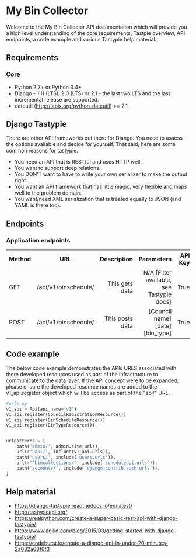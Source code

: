 # My Bin Collector

Welcome to the My Bin Collector API documentation which will provide you a high level understanding of the core requirements, Tastpie overview, API endpoints, a code example and various Tastypie help material.

## Requirements

### Core

* Python 2.7+ or Python 3.4+
* Django - 1.11 (LTS), 2.0 (LTS) or 2.1 - the last two LTS and the last incremental release are supported.
* dateutil (http://labix.org/python-dateutil) >= 2.1



## Django Tastypie

There are other API frameworks out there for Django. You need to assess the options available and decide for yourself.
That said, here are some common reasons for tastypie.

* You need an API that is RESTful and uses HTTP well.
* You want to support deep relations.
* You DON'T want to have to write your own serializer to make the output right.
* You want an API framework that has little magic, very flexible and maps well to the problem domain.
* You want/need XML serialization that is treated equally to JSON (and YAML is there too).

## Endpoints

### Application endpoints


| Method        | URL           | Description  | Parameters | API Key
| ------------- |:-------------:| -----:| -----:| -----:|
| GET      | /api/v1/binschedule/    | This gets data | N/A [Filter available, see Tastypie docs] | True
| POST     | /api/v1/binschedule/      | This posts data | [Council name] [date] [bin_type] | True


## Code example


The below code example demonstrates the APIs URLS associated with there developed resources used as part of the
infrastructure to communicate to the data layer. If the API concept were to be expanded, please ensure the developed
resource names are added to the v1_api.register object which will be access as part of the "api/" URL.


```python
#urls.py
v1_api = Api(api_name='v1')
v1_api.register(CouncilRegistrationResource())
v1_api.register(BinScheduleResource())
v1_api.register(BinTypeResource())


urlpatterns = [
    path('admin/', admin.site.urls),
    url(r'^api/', include(v1_api.urls)),
    path('users/', include('users.urls')),
    url(r'^bincollections/', include('scheduleapi.urls')),
    path('accounts/', include('django.contrib.auth.urls')),
]
```

## Help material

* https://django-tastypie.readthedocs.io/en/latest/
* http://tastypieapi.org/
* https://realpython.com/create-a-super-basic-rest-api-with-django-tastypie/
* https://www.agiliq.com/blog/2015/03/getting-started-with-django-tastypie/
* https://codeburst.io/create-a-django-api-in-under-20-minutes-2a082a60f6f3